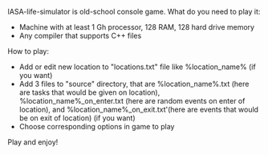IASA-life-simulator is old-school console game.
What do you need to play it:
* Machine with at least 1 Gh processor, 128 RAM, 128 hard drive memory
* Any compiler that supports C++ files

How to play:
* Add or edit new location to "locations.txt" file like %location_name%  (if you want)
* Add 3 files to "source" directory, that are %location_name%.txt (here are tasks that would be given on location), %location_name%_on_enter.txt (here are random events on enter of location), and %location_name%_on_exit.txt'(here are events that would be on exit of location) (if you want)
* Choose corresponding options in game to play

Play and  enjoy!
